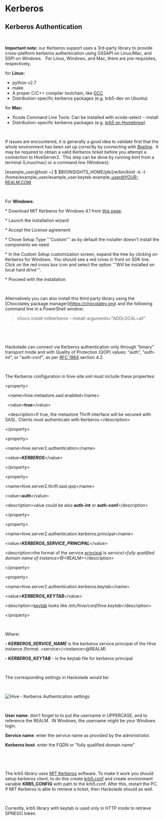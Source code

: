 # Kerberos

## Kerberos Authentication

&nbsp;

**Important note:** our Kerberos support uses a 3rd-party library to provide cross-platform kerberos authentication using GSSAPI on Linux/Mac, and SSPI on Windows. &nbsp; For Linux, Windows, and Mac, there are pre-requisites, respectively,&nbsp;

for **Linux:**

* python v2.7
* make
* A proper C/C++ compiler toolchain, like [GCC](<https://gcc.gnu.org/> "target=\"\_blank\"")
* Distribution-specific kerberos packages (e.g. krb5-dev on Ubuntu)

for **Mac:**

* Xcode Command Line Tools: Can be installed with xcode-select --install
* Distribution-specific kerberos packages (e.g. [krb5 on Homebrew](<https://formulae.brew.sh/formula/krb5> "target=\"\_blank\""))

&nbsp;

If issues are encountered, it is generally a good idea to validate first that the whole environment has been set up correctly by connecting with [Beeline](<https://cwiki.apache.org/confluence/display/Hive/HiveServer2%20Clients> "target=\"\_blank\"").&nbsp; It may be required to obtain a valid Kerberos ticket before you attempt a connection to HiveServer2.&nbsp; This step can be done by running *kinit* from a terminal (Linux/mac) or a command line (Windows):&nbsp;

\[example\_user@host ~\] $ $BIGINSIGHTS\_HOME/jdk/jre/bin/kinit -k -t /home/example\_user/example\_user.keytab example\_user@YOUR-REALM.COM

&nbsp;

For **Windows:**

\* Download MIT Kerberos for Windows 4.1 from [this page](<https://web.mit.edu/kerberos/dist/#kfw-4.1> "target=\"\_blank\"").

\* Launch the installation wizard

\* Accept the License agreement

\* Chose Setup Type '''Custom''' as by default the installer doesn't install the components we need.

\* In the Custom Setup customization screen, expand the tree by clicking on Kerberos for Windows.&nbsp; You should see a red cross in front on SDK line.&nbsp; Click on the red cross box icon and select the option '''Will be installed on local hard drive'''.

\* Proceed with the installation

&nbsp;

Alternatively you can also install this third party library using the \[Chocolatey package manager\](https://chocolatey.org) and the following command line in a PowerShell window:

> choco install mitkerberos --install-arguments="ADDLOCAL=all"

&nbsp;

&nbsp;

Hackolade can connect via Kerberos authentication only through “binary” transport mode and with Quality of Protection (QOP) values: “auth”, "auth-int", or "auth-conf", as per [RFC 1964](<https://tools.ietf.org/html/rfc1964> "target=\"\_blank\"") section 4.2.&nbsp;

&nbsp;

The Kerberos configuration in hive-site.xml must include these properties:

\<property\>

  \<name\>hive.metastore.sasl.enabled\</name\>

  \<value\>**true**\</value\>

  \<description\>If true, the metastore Thrift interface will be secured with SASL. Clients must authenticate with Kerberos.\</description\>

\</property\>

\<property\>

\<name\>hive.server2.authentication\</name\>

\<value\>***KERBEROS***\</value\>

\</property\>

\<property\>

\<name\>hive.server2.thrift.sasl.qop\</name\>

\<value\>**auth**\</value\>

\<description\>value could be also **auth-int** or **auth-conf**\</description\>

\</property\>

\<property\>

\<name\>hive.server2.authentication.kerberos.principal\</name\>

\<value\>***KERBEROS\_SERVICE\_PRINCIPAL***\</value\>

\<description\>the format of the service [principal](<https://web.mit.edu/kerberos/krb5-1.5/krb5-1.5.4/doc/krb5-user/What-is-a-Kerberos-Principal\_003f.html> "target=\"\_blank\"") is *service*/*\<fully qualified domain name of instance\>*@\<REALM\>\</description\>

\</property\>

\<property\>

\<name\>hive.server2.authentication.kerberos.keytab\</name\>

\<value\>***KERBEROS\_KEYTAB***\</value\>

\<description\>[keytab](<https://web.mit.edu/kerberos/krb5-1.5/krb5-1.5.4/doc/krb5-install/The-Keytab-File.html> "target=\"\_blank\"") looks like */etc/hive/conf/hive.keytab*\</description\>

\</property\>

&nbsp;

Where:

***\- KERBEROS\_SERVICE\_NAME*** is the kerberos service principal of the Hive instance (format. \<service\>/\<instance\>@REALM)&nbsp;

***\- KERBEROS\_KEYTAB*** - is the keytab file for kerberos principal

&nbsp;

The corresponding settings in Hackolade would be:

&nbsp;

![Hive - Kerberos Authentication settings](<lib/Hive - Kerberos Authentication settings.png>)

&nbsp;

**User name**: don't forget to to put the username in UPPERCASE, and to reference the REALM.&nbsp; IN Windows, the username might be your Windows login.

**Service name**: enter the service name as provided by the administrator. &nbsp;

**Kerberos host**: enter the FQDN or "fully qualified domain name"

&nbsp;

&nbsp;

The krb5 library uses [MIT Kerberos](<https://web.mit.edu/kerberos/dist/> "target=\"\_blank\"") software. To make it work you should setup kerberos client, to do this create [krb5.conf](<https://web.mit.edu/kerberos/krb5-devel/doc/admin/conf\_files/krb5\_conf.html#sample-krb5-conf-file> "target=\"\_blank\"") and create environment variable **KRB5\_CONFIG** with path to the krb5.conf. After this, restart the PC. If MIT Kerberos is able to retrieve a ticket, then Hackolade should as well.

&nbsp;

Currently, krb5 library with keytab is used only in HTTP mode to retrieve SPNEGO token.

